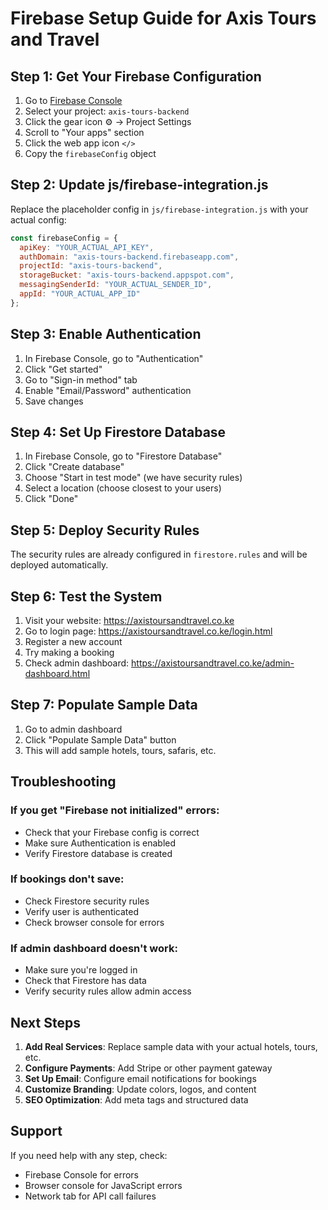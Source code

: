 # Firebase Setup Guide for Axis Tours and Travel

## Step 1: Get Your Firebase Configuration

1. Go to [Firebase Console](https://console.firebase.google.com)
2. Select your project: `axis-tours-backend`
3. Click the gear icon ⚙️ → Project Settings
4. Scroll to "Your apps" section
5. Click the web app icon `</>`
6. Copy the `firebaseConfig` object

## Step 2: Update js/firebase-integration.js

Replace the placeholder config in `js/firebase-integration.js` with your actual config:

```javascript
const firebaseConfig = {
  apiKey: "YOUR_ACTUAL_API_KEY",
  authDomain: "axis-tours-backend.firebaseapp.com",
  projectId: "axis-tours-backend",
  storageBucket: "axis-tours-backend.appspot.com",
  messagingSenderId: "YOUR_ACTUAL_SENDER_ID",
  appId: "YOUR_ACTUAL_APP_ID"
};
```

## Step 3: Enable Authentication

1. In Firebase Console, go to "Authentication"
2. Click "Get started"
3. Go to "Sign-in method" tab
4. Enable "Email/Password" authentication
5. Save changes

## Step 4: Set Up Firestore Database

1. In Firebase Console, go to "Firestore Database"
2. Click "Create database"
3. Choose "Start in test mode" (we have security rules)
4. Select a location (choose closest to your users)
5. Click "Done"

## Step 5: Deploy Security Rules

The security rules are already configured in `firestore.rules` and will be deployed automatically.

## Step 6: Test the System

1. Visit your website: https://axistoursandtravel.co.ke
2. Go to login page: https://axistoursandtravel.co.ke/login.html
3. Register a new account
4. Try making a booking
5. Check admin dashboard: https://axistoursandtravel.co.ke/admin-dashboard.html

## Step 7: Populate Sample Data

1. Go to admin dashboard
2. Click "Populate Sample Data" button
3. This will add sample hotels, tours, safaris, etc.

## Troubleshooting

### If you get "Firebase not initialized" errors:
- Check that your Firebase config is correct
- Make sure Authentication is enabled
- Verify Firestore database is created

### If bookings don't save:
- Check Firestore security rules
- Verify user is authenticated
- Check browser console for errors

### If admin dashboard doesn't work:
- Make sure you're logged in
- Check that Firestore has data
- Verify security rules allow admin access

## Next Steps

1. **Add Real Services**: Replace sample data with your actual hotels, tours, etc.
2. **Configure Payments**: Add Stripe or other payment gateway
3. **Set Up Email**: Configure email notifications for bookings
4. **Customize Branding**: Update colors, logos, and content
5. **SEO Optimization**: Add meta tags and structured data

## Support

If you need help with any step, check:
- Firebase Console for errors
- Browser console for JavaScript errors
- Network tab for API call failures